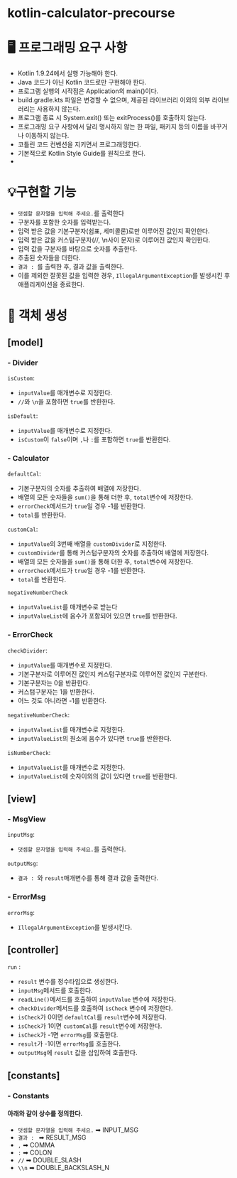 # kotlin-calculator-precourse

# 🖥️ 프로그래밍 요구 사항
- Kotlin 1.9.24에서 실행 가능해야 한다.
- Java 코드가 아닌 Kotlin 코드로만 구현해야 한다.
- 프로그램 실행의 시작점은 Application의 main()이다.
- build.gradle.kts 파일은 변경할 수 없으며, 제공된 라이브러리 이외의 외부 라이브러리는 사용하지 않는다.
- 프로그램 종료 시 System.exit() 또는 exitProcess()를 호출하지 않는다.
- 프로그래밍 요구 사항에서 달리 명시하지 않는 한 파일, 패키지 등의 이름을 바꾸거나 이동하지 않는다.
- 코틀린 코드 컨벤션을 지키면서 프로그래밍한다.
- 기본적으로 Kotlin Style Guide를 원칙으로 한다.
- 


# 💡구현할 기능
- `덧셈할 문자열을 입력해 주세요.`를 출력한다
- 구분자를 포함한 숫자를 입력받는다.
- 입력 받은 값을 기본구분자(쉼표, 세미콜론)로만 이루어진 값인지 확인한다.
- 입력 받은 값을 커스텀구분자(//, \n사이 문자)로 이루어진 값인지 확인한다.
- 입력 값을 구분자를 바탕으로 숫자를 추출한다.
- 추출된 숫자들을 더한다.
- `결과 : `를 출력한 후, 결과 값을 출력한다.
- 이를 제외한 잘못된 값을 입력한 경우, `IllegalArgumentException`를 발생시킨 후 애플리케이션을 종료한다.

# 👥 객체 생성

## [model]
### - Divider
`isCustom`:
- `inputValue`를 매개변수로 지정한다.
- `//`와 `\n`을 포함하면 `true`를 반환한다.

`isDefault`:
- `inputValue`를 매개변수로 지정한다.
- `isCustom`이 `false`이며 `,`나 `:`를 포함하면 `true`를 반환한다.

### - Calculator
`defaultCal`:
- 기본구분자의 숫자를 추출하여 배열에 저장한다.
- 배열의 모든 숫자들을 `sum()`을 통해 더한 후, `total`변수에 저장한다.
- `errorCheck`메서드가 `true`일 경우 -1를 반환한다.
- `total`를 반환한다.

`customCal`: 
- `inputValue`의 3번째 배열을 `customDivider`로 지정한다.
- `customDivider`를 통해 커스텀구분자의 숫자를 추출하여 배열에 저장한다.
- 배열의 모든 숫자들을 `sum()`을 통해 더한 후, `total`변수에 저장한다.
- `errorCheck`메서드가 `true`일 경우 -1를 반환한다.
- `total`를 반환한다.

`negativeNumberCheck`
- `inputValueList`를 매개변수로 받는다
- `inputValueList`에 음수가 포함되어 있으면 `true`를 반환한다.

### - ErrorCheck
`checkDivider`:
- `inputValue`를 매개변수로 지정한다.
- 기본구분자로 이루어진 값인지 커스텀구분자로 이루어진 값인지 구분한다.
- 기본구분자는 0을 반환한다.
- 커스텀구분자는 1을 반환한다.
- 어느 것도 아니라면 -1를 반환한다.

`negativeNumberCheck`:
- `inputValueList`를 매개변수로 지정한다.
- `inputValueList`의 원소에 음수가 있다면 `true`를 반환한다.

`isNumberCheck`:
- `inputValueList`를 매개변수로 지정한다.
- `inputValueList`에 숫자이외의 값이 있다면 `true`를 반환한다.

## [view]
### - MsgView
`inputMsg`: 
- `덧셈할 문자열을 입력해 주세요.`를 출력한다.


`outputMsg`: 
- `결과 : `와 `result`매개변수를 통해 결과 값을 출력한다.

### - ErrorMsg
`errorMsg`: 
- `IllegalArgumentException`를 발생시킨다.

## [controller]
`run` :
- `result` 변수를 정수타입으로 생성한다.
- `inputMsg`메서드를 호출한다.
- `readLine()`메서드를 호출하여 `inputValue` 변수에 저장한다.
- `checkDivider`메서드를 호출하여 `isCheck` 변수에 저장한다.
- `isCheck`가 0이면 `defaultCal`를 `result`변수에 저장한다.
- `isCheck`가 1이면 `customCal`를 `result`변수에 저장한다.
- `isCheck`가 -1면 `errorMsg`를 호출한다.
- `result`가 -1이면 `errorMsg`를 호출한다.
- `outputMsg`에 `result` 값을 삽입하여 호출한다.


## [constants]
### - Constants
#### 아래와 같이 상수를 정의한다.
- `덧셈할 문자열을 입력해 주세요.` ➡ INPUT_MSG
- `결과 : ` ➡ RESULT_MSG
- `,` ➡ COMMA
- `:` ➡ COLON
- `//` ➡ DOUBLE_SLASH
- `\\n` ➡ DOUBLE_BACKSLASH_N


